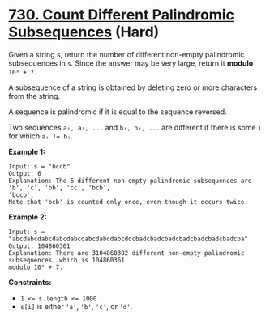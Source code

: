 # [730. Count Different Palindromic Subsequences][link] (Hard)

[link]: https://leetcode.com/problems/count-different-palindromic-subsequences/

Given a string s, return the number of different non-empty palindromic subsequences in `s`. Since the
answer may be very large, return it **modulo** `10⁹ + 7`.

A subsequence of a string is obtained by deleting zero or more characters from the string.

A sequence is palindromic if it is equal to the sequence reversed.

Two sequences `a₁, a₂, ...` and `b₁, b₂, ...` are different if there is some `i` for which `aᵢ !=
bᵢ`.

**Example 1:**

```
Input: s = "bccb"
Output: 6
Explanation: The 6 different non-empty palindromic subsequences are 'b', 'c', 'bb', 'cc', 'bcb',
'bccb'.
Note that 'bcb' is counted only once, even though it occurs twice.
```

**Example 2:**

```
Input: s = "abcdabcdabcdabcdabcdabcdabcdabcddcbadcbadcbadcbadcbadcbadcbadcba"
Output: 104860361
Explanation: There are 3104860382 different non-empty palindromic subsequences, which is 104860361
modulo 10⁹ + 7.
```

**Constraints:**

- `1 <= s.length <= 1000`
- `s[i]` is either `'a'`, `'b'`, `'c'`, or `'d'`.
